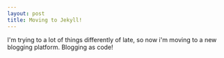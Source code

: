 ```yaml
---
layout: post
title: Moving to Jekyll!
---
```


I'm trying to a lot of things differently of late, so now i'm moving to a new blogging platform. Blogging as code! 
